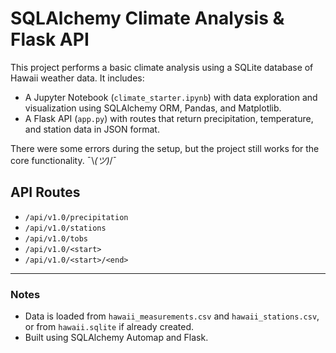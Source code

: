 # SQLAlchemy Climate Analysis & Flask API

This project performs a basic climate analysis using a SQLite database of Hawaii weather data. It includes:

- A Jupyter Notebook (`climate_starter.ipynb`) with data exploration and visualization using SQLAlchemy ORM, Pandas, and Matplotlib.
- A Flask API (`app.py`) with routes that return precipitation, temperature, and station data in JSON format.

There were some errors during the setup, but the project still works for the core functionality. ¯\\_(ツ)_/¯

## API Routes

- `/api/v1.0/precipitation`
- `/api/v1.0/stations`
- `/api/v1.0/tobs`
- `/api/v1.0/<start>`
- `/api/v1.0/<start>/<end>`

---

### Notes
- Data is loaded from `hawaii_measurements.csv` and `hawaii_stations.csv`, or from `hawaii.sqlite` if already created.
- Built using SQLAlchemy Automap and Flask.

